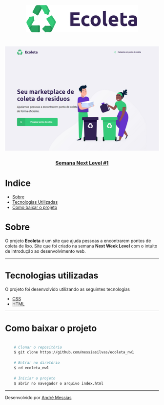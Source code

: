 <h1 align="center">
    <img src="/assets/logo.svg">
</h1>

<h1 align="center" style="border-radius: 8px;">
    <img src="assets/ecoleta.jpg">
</h1>

<h3 align="center">
    <a href="https://nextlevelweek.com/inscricao/1?gclid=EAIaIQobChMIotuFiO_g6QIVBwiRCh0kcAbAEAAYASAAEgLgWPD_BwE">Semana Next Level #1</a>
<h3 aligh="center">

# Indice

- [Sobre](#-sobre)
- [Tecnologias Utilizadas](#-tecnologias-utilizadas)
- [Como baixar o projeto](#-como-baixar-o-projeto)

# Sobre #

O projeto **Ecoleta** é um site que ajuda pessoas a encontrarem pontos de coleta de lixo. Site que foi criado na semana **Next Week Level** com o intuito de introdução ao desenvolvimento web.

---

# Tecnologias utilizadas #

O projeto foi desenvolvido utilizando as seguintes tecnologias

- [CSS](https://developer.mozilla.org/pt-BR/docs/Web/CSS)
- [HTML](https://developer.mozilla.org/pt-BR/docs/Web/HTML)

---

# Como baixar o projeto #

```bash

    # Clonar o repositório
    $ git clone https://github.com/messiasilvas/ecoleta_nw1

    # Entrar no diretório
    $ cd ecoleta_nw1

    # Iniciar o projeto
    $ abrir no navegador o arquivo index.html
```

---

Desenvolvido por [André Messias](https://www.linkedin.com/in/messiasilvas/)
